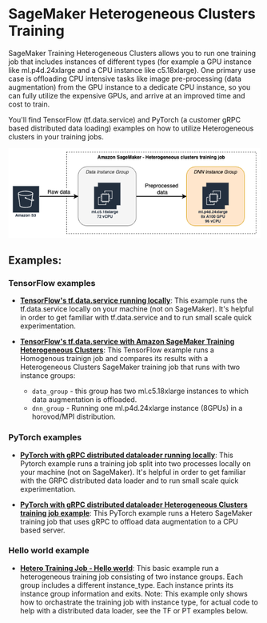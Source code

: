 # SageMaker Heterogeneous Clusters Training
SageMaker Training Heterogeneous Clusters allows you to run one training job that includes instances of different types (for example a GPU instance like ml.p4d.24xlarge and a CPU instance like c5.18xlarge). One primary use case is offloading CPU intensive tasks like image pre-processing (data augmentation) from the GPU instance to a dedicate CPU instance, so you can fully utilize the expensive GPUs, and arrive at an improved time and cost to train.

You'll find TensorFlow (tf.data.service) and PyTorch (a customer gRPC based distributed data loading) examples on how to utilize Heterogeneous clusters in your training jobs.

![Hetero job diagram](tf.data.service.sagemaker/images/basic-heterogeneous-job.png)

## Examples:


### TensorFlow examples
- [**TensorFlow's tf.data.service running locally**](tf.data.service.local/README.md):
This example runs the tf.data.service locally on your machine (not on SageMaker). It's helpful in order to get familiar with tf.data.service and to run small scale quick experimentation.

- [**TensorFlow's tf.data.service with Amazon SageMaker Training Heterogeneous Clusters**](tf.data.service.sagemaker/hetero-tensorflow-restnet50.ipynb):
This TensorFlow example runs a Homogenous trainign job and compares its results with a Heterogeneous Clusters SageMaker training job that runs with two instance groups:
  - `data_group` - this group has two ml.c5.18xlarge instances to which data augmentation is offloaded.
  - `dnn_group` - Running one ml.p4d.24xlarge instance (8GPUs) in a horovod/MPI distribution.

### PyTorch examples
- [**PyTorch with gRPC distributed dataloader running locally**](pt.grpc.local/README.md):
This Pytorch example runs a training job split into two processes locally on your machine (not on SageMaker). It's helpful in order to get familiar with the GRPC distributed data loader and to run small scale quick experimentation.

- [**PyTorch with gRPC distributed dataloader Heterogeneous Clusters training job example**](pt.grpc.sagemaker/hetero-pytorch-mnist.ipynb):
This PyTorch example runs a Hetero SageMaker training job that uses gRPC to offload data augmentation to a CPU based server.


### Hello world example
- [**Hetero Training Job - Hello world**](hello.world.sagemaker/README.md):
This basic example run a heterogeneous training job consisting of two instance groups. Each group includes a different instance_type. 
Each instance prints its instance group information and exits. 
Note: This example only shows how to orchastrate the training job with instance type, for actual code to help with a distributed data loader, see the TF or PT examples below.